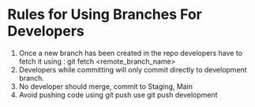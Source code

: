 # Rules for Using Branches For Developers

1. Once a new branch has been created in the repo developers have to fetch it using : git fetch <link> <remote_branch_name>
2. Developers while committing will only commit directly to development branch.
3. No developer should merge, commit to Staging, Main
4. Avoid pushing code using git push <link> use git push <link> development